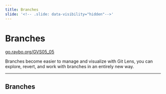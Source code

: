 ```yaml
---
title: Branches
slide: '<!-- .slide: data-visibility="hidden"-->'
---
```


<!-- .slide: data-state="layout-title" class="bg-dark"-->

# Branches

<div class="slide-link"><a href="https://go.raybo.org/GVS02_01"><i class="fab fa-slideshare"></i> go.raybo.org/GVS05_05</a></div>

> >

Branches become easier to manage and visualize with Git Lens, you can explore, revert, and work with branches in an entirely new way.

---
## Branches

> >
